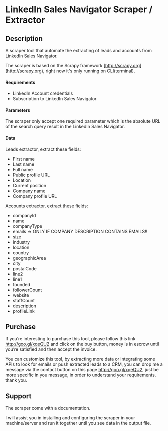 # LinkedIn Sales Navigator Scraper / Extractor

## Description
A scraper tool that automate the extracting of leads and accounts from LinkedIn Sales Navigator.

The scraper is based on the Scrapy framework [http://scrapy.org](http://scrapy.org), right now it's only running on CLI(terminal).

#### Requirements
* LinkedIn Account credentials
* Subscription to LinkedIn Sales Navigator

#### Parameters
The scraper only accept one required parameter which is the absolute URL of the search query result in the LinkedIn Sales Navigator.

#### Data
Leads extractor, extract these fields:
- First name
- Last name 
- Full name
- Public profile URL
- Location
- Current position
- Company name
- Company profile URL

Accounts extractor, extract these fields:
- companyId
- name
- companyType
- emails => ONLY IF COMPANY DESCRIPTION CONTAINS EMAILS!!
- size
- industry
- location
- country
- geographicArea
- city
- postalCode
- line2
- line1
- founded
- followerCount
- website
- staffCount
- description
- profileLink

## Purchase
If you’re interesting to purchase this tool, please follow this link http://goo.gl/xqeQU2 and click on the buy button, money is in escrow until you’re satisfied and then accept the invoice.

You can customize this tool, by extracting more data or integrating some APIs to look for emails or push extracted leads to a CRM, you can drop me a message via the contact button on this page http://goo.gl/xqeQU2, just be more specific in you message, in order to understand your requirements, thank you.

## Support
The scraper come with a documentation.

I will assist you in installing and configuring the scraper in your machine/server and run it together until you see data in the output file.

